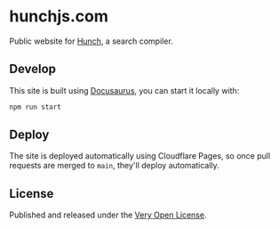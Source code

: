 # hunchjs.com

Public website for [Hunch](https://github.com/saibotsivad/hunch), a search compiler.

## Develop

This site is built using [Docusaurus](https://docusaurus.io/), you can start it locally with:

```bash
npm run start
```

## Deploy

The site is deployed automatically using Cloudflare Pages, so once pull requests are merged to `main`, they'll deploy automatically.

## License

Published and released under the [Very Open License](http://veryopenlicense.com).
